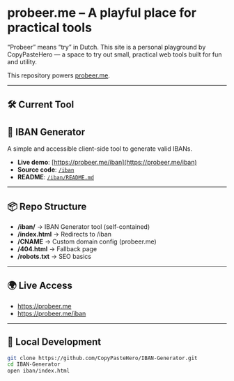# probeer.me – A playful place for practical tools

“Probeer” means “try” in Dutch. 
This site is a personal playground by CopyPasteHero — a space to try out small, practical web tools built for fun and utility.

This repository powers [probeer.me](https://probeer.me).

---

## 🛠️ Current Tool

## 🔢 IBAN Generator
A simple and accessible client-side tool to generate valid IBANs.

- **Live demo**: [https://probeer.me/iban](https://probeer.me/iban)
- **Source code**: [`/iban`](./iban/)
- **README**: [`/iban/README.md`](./iban/README.md)

---

## 📦 Repo Structure

- **/iban/** → IBAN Generator tool (self-contained)  
- **/index.html** → Redirects to /iban  
- **/CNAME** → Custom domain config (probeer.me)  
- **/404.html** → Fallback page  
- **/robots.txt** → SEO basics  

---

## 🌍 Live Access

- https://probeer.me  
- https://probeer.me/iban  

---

## 🧪 Local Development

```bash
git clone https://github.com/CopyPasteHero/IBAN-Generator.git
cd IBAN-Generator
open iban/index.html

